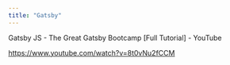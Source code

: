 ```yaml
---
title: "Gatsby"
---
```


Gatsby JS - The Great Gatsby Bootcamp [Full Tutorial] - YouTube

https://www.youtube.com/watch?v=8t0vNu2fCCM
